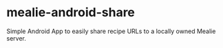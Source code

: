 # mealie-android-share

Simple Android App to easily share recipe URLs to a locally owned Mealie server.